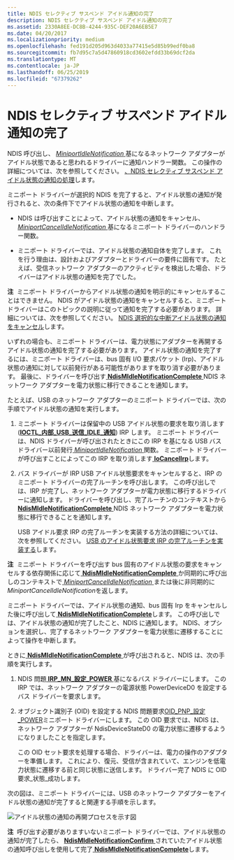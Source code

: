 ```yaml
---
title: NDIS セレクティブ サスペンド アイドル通知の完了
description: NDIS セレクティブ サスペンド アイドル通知の完了
ms.assetid: 2330A8EE-DC8B-4244-935C-DEF20A6EB5E7
ms.date: 04/20/2017
ms.localizationpriority: medium
ms.openlocfilehash: fed191d205d963d4033a77415e5d85b99edf0ba8
ms.sourcegitcommit: fb7d95c7a5d47860918cd3602efdd33b69dcf2da
ms.translationtype: MT
ms.contentlocale: ja-JP
ms.lasthandoff: 06/25/2019
ms.locfileid: "67379262"
---
```

# <a name="completing-the-ndis-selective-suspend-idle-notification"></a>NDIS セレクティブ サスペンド アイドル通知の完了


NDIS 呼び出し、 [ *MiniportIdleNotification* ](https://docs.microsoft.com/windows-hardware/drivers/ddi/content/ndis/nc-ndis-miniport_idle_notification)基になるネットワーク アダプターがアイドル状態であると思われるドライバーに通知ハンドラー関数。 この操作の詳細については、次を参照してください。 [、NDIS セレクティブ サスペンド アイドル状態の通知の処理](handling-the-ndis-selective-suspend-idle-notification.md)します。

ミニポート ドライバーが選択的 NDIS を完了すると、アイドル状態の通知が発行されると、次の条件下でアイドル状態の通知を中断します。

-   NDIS は呼び出すことによって、アイドル状態の通知をキャンセル、 [ *MiniportCancelIdleNotification* ](https://docs.microsoft.com/windows-hardware/drivers/ddi/content/ndis/nc-ndis-miniport_cancel_idle_notification)基になるミニポート ドライバーのハンドラー関数。

-   ミニポート ドライバーでは、アイドル状態の通知自体を完了します。 これを行う理由は、設計およびアダプターとドライバーの要件に固有です。 たとえば、受信ネットワーク アダプターのアクティビティを検出した場合、ドライバーはアイドル状態の通知を完了でした。

**注**  ミニポート ドライバーからアイドル状態の通知を明示的にキャンセルすることはできません。 NDIS がアイドル状態の通知をキャンセルすると、ミニポート ドライバーはこのトピックの説明に従って通知を完了する必要があります。 詳細については、次を参照してください。 [NDIS 選択的な中断アイドル状態の通知をキャンセル](canceling-the-ndis-selective-suspend-idle-notification.md)します。

 

いずれの場合も、ミニポート ドライバーは、電力状態にアダプターを再開するアイドル状態の通知を完了する必要があります。 アイドル状態の通知を完了するには、ミニポート ドライバーは、bus 固有 I/O 要求パケット (Irp)、アイドル状態の通知に対して以前発行がある可能性がありますを取り消す必要があります。 最後に、ドライバーを呼び出す[ **NdisMIdleNotificationComplete** ](https://docs.microsoft.com/windows-hardware/drivers/ddi/content/ndis/nf-ndis-ndismidlenotificationcomplete) NDIS ネットワーク アダプターを電力状態に移行できることを通知します。

たとえば、USB のネットワーク アダプターのミニポート ドライバーでは、次の手順でアイドル状態の通知を実行します。

1.  ミニポート ドライバーは保留中の USB アイドル状態の要求を取り消します ([**IOCTL\_内部\_USB\_送信\_IDLE\_通知**](https://docs.microsoft.com/windows-hardware/drivers/ddi/content/usbioctl/ni-usbioctl-ioctl_internal_usb_submit_idle_notification)) IRP します。 ミニポート ドライバーは、NDIS ドライバーが呼び出されたときにこの IRP を基になる USB バス ドライバー以前発行[ *MiniportIdleNotification* ](https://docs.microsoft.com/windows-hardware/drivers/ddi/content/ndis/nc-ndis-miniport_idle_notification)関数。 ミニポート ドライバーが呼び出すことによってこの IRP を取り消します[ **IoCancelIrp**](https://docs.microsoft.com/windows-hardware/drivers/ddi/content/wdm/nf-wdm-iocancelirp)します。

2.  バス ドライバーが IRP USB アイドル状態要求をキャンセルすると、IRP のミニポート ドライバーの完了ルーチンを呼び出します。 この呼び出しでは、IRP が完了し、ネットワーク アダプターが電力状態に移行するドライバーに通知します。 ドライバーを呼び出し、完了ルーチンのコンテキストから[ **NdisMIdleNotificationComplete** ](https://docs.microsoft.com/windows-hardware/drivers/ddi/content/ndis/nf-ndis-ndismidlenotificationcomplete) NDIS ネットワーク アダプターを電力状態に移行できることを通知します。

    USB アイドル要求 IRP の完了ルーチンを実装する方法の詳細については、次を参照してください。 [USB のアイドル状態要求 IRP の完了ルーチンを実装する](implementing-a-usb-idle-request-irp-completion-routine.md)します。

**注**  ミニポート ドライバーを呼び出す bus 固有のアイドル状態の要求をキャンセルする依存関係に応じて[ **NdisMIdleNotificationComplete** ](https://docs.microsoft.com/windows-hardware/drivers/ddi/content/ndis/nf-ndis-ndismidlenotificationcomplete)か同期的に呼び出しのコンテキストで[ *MiniportCancelIdleNotification* ](https://docs.microsoft.com/windows-hardware/drivers/ddi/content/ndis/nc-ndis-miniport_cancel_idle_notification)または後に非同期的に*MiniportCancelIdleNotification*を返します。

 

ミニポート ドライバーでは、アイドル状態の通知、bus 固有 Irp をキャンセルした後に呼び出して[ **NdisMIdleNotificationComplete**](https://docs.microsoft.com/windows-hardware/drivers/ddi/content/ndis/nf-ndis-ndismidlenotificationcomplete)します。 この呼び出しでは、アイドル状態の通知が完了したこと、NDIS に通知します。 NDIS、オプションを選択し、完了するネットワーク アダプターを電力状態に遷移することによって操作を中断します。

ときに[ **NdisMIdleNotificationComplete** ](https://docs.microsoft.com/windows-hardware/drivers/ddi/content/ndis/nf-ndis-ndismidlenotificationcomplete)が呼び出されると、NDIS は、次の手順を実行します。

1.  NDIS 問題[ **IRP\_MN\_設定\_POWER** ](https://docs.microsoft.com/windows-hardware/drivers/kernel/irp-mn-set-power)基になるバス ドライバーにします。 この IRP では、ネットワーク アダプターの電源状態 PowerDeviceD0 を設定するバス ドライバーを要求します。

2.  オブジェクト識別子 (OID) を設定する NDIS 問題要求[OID\_PNP\_設定\_POWER](https://docs.microsoft.com/windows-hardware/drivers/network/oid-pnp-set-power)ミニポート ドライバーにします。 この OID 要求では、NDIS は、ネットワーク アダプターが NdisDeviceStateD0 の電力状態に遷移するようになりましたことを指定します。

    この OID セット要求を処理する場合、ドライバーは、電力の操作のアダプターを準備します。 これにより、復元、受信が含まれていて、エンジンを低電力状態に遷移する前と同じ状態に送信します。 ドライバー完了 NDIS に OID 要求\_状態\_成功します。

次の図は、ミニポート ドライバーには、USB のネットワーク アダプターをアイドル状態の通知が完了すると関連する手順を示します。

![アイドル状態の通知の再開プロセスを示す図](images/ndis-ss-idle-notification-complete.png)

**注**  呼び出す必要がありますいないミニポート ドライバーでは、アイドル状態の通知が完了したら、 [ **NdisMIdleNotificationConfirm** ](https://docs.microsoft.com/windows-hardware/drivers/ddi/content/ndis/nf-ndis-ndismidlenotificationconfirm)されていたアイドル状態の通知呼び出しを使用して完了[ **NdisMIdleNotificationComplete**](https://docs.microsoft.com/windows-hardware/drivers/ddi/content/ndis/nf-ndis-ndismidlenotificationcomplete)します。

 

 

 






